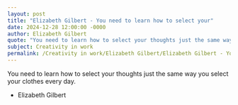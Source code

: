 ```yaml
---
layout: post
title: "Elizabeth Gilbert - You need to learn how to select your"
date: 2024-12-28 12:00:00 -0000
author: Elizabeth Gilbert
quote: "You need to learn how to select your thoughts just the same way you select your clothes every day."
subject: Creativity in work
permalink: /Creativity in work/Elizabeth Gilbert/Elizabeth Gilbert - You need to learn how to select your
---
```


You need to learn how to select your thoughts just the same way you select your clothes every day.

- Elizabeth Gilbert
